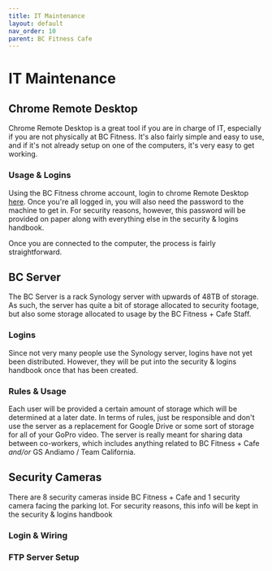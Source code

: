 ```yaml
---
title: IT Maintenance
layout: default
nav_order: 10
parent: BC Fitness Cafe
---
```

# IT Maintenance
## Chrome Remote Desktop
Chrome Remote Desktop is a great tool if you are in charge of IT, especially if you are not physically at BC Fitness. It's also fairly simple and easy to use, and if it's not already setup on one of the computers, it's very easy to get working.
### Usage & Logins
Using the BC Fitness chrome account, login to chrome Remote Desktop [here](https://remotedesktop.google.com/access/). Once you're all logged in, you will also need the password to the machine to get in. For security reasons, however, this password will be provided on paper along with everything else in the security & logins handbook.

Once you are connected to the computer, the process is fairly straightforward.

## BC Server
The BC Server is a rack Synology server with upwards of 48TB of storage. As such, the server has quite a bit of storage allocated to security footage, but also some storage allocated to usage by the BC Fitness + Cafe Staff.
### Logins
Since not very many people use the Synology server, logins have not yet been distributed. However, they will be put into the security & logins handbook once that has been created.
### Rules & Usage
Each user will be provided a certain amount of storage which will be determined at a later date. In terms of rules, just be responsible and don't use the server as a replacement for Google Drive or some sort of storage for all of your GoPro video. The server is really meant for sharing data between co-workers, which includes anything related to BC Fitness + Cafe *and/or* GS Andiamo / Team California.
## Security Cameras
There are 8 security cameras inside BC Fitness + Cafe and 1 security camera facing the parking lot. For security reasons, this info will be kept in the security & logins handbook
### Login & Wiring
### FTP Server Setup